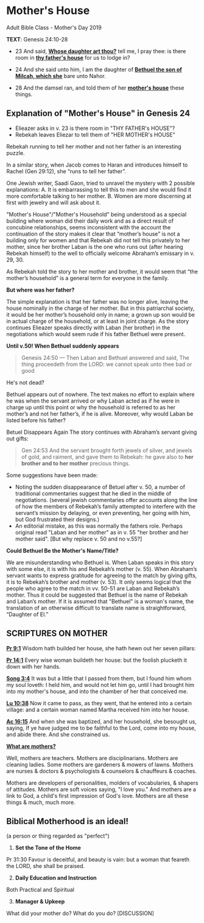 # Mother's House

Adult Bible Class - Mother's Day 2019

**TEXT**: Genesis 24:10-28

*   23 And said, <u>**Whose daughter art thou?**</u> tell me, I pray thee: is there room in <u>**thy father's house**</u> for us to lodge in?

*   24 And she said unto him, I am the daughter of <u>**Bethuel the son of Milcah, which she**</u> bare unto Nahor.

*   28 And the damsel ran, and told them of her <u>**mother's house**</u> these things.

## Explanation of "Mother's House" in Genesis 24

- Elieazer asks in v. 23 is there room in "THY FATHER's HOUSE"?
- Rebekah leaves Eliezar to tell them of "HER MOTHER's HOUSE"

Rebekah running to tell her mother and not her father is an interesting puzzle. 

In a similar story, when Jacob comes to Haran and introduces himself to Rachel (Gen 29:12), she “runs to tell her father”.

One Jewish writer, Saadi Gaon, tried to unravel the mystery with 2 possible explanations: A. It is embarrassing to tell this to men and she would find it more comfortable talking to her mother. B. Women are more discerning at first with jewelry and will ask about it.

"Mother's House"/"Mother's Household" being understood as a special building where woman did their daily work and as a direct result of concubine relationships, seems inconsistent with the account the continuation of the story makes it clear that “mother’s house” is not a building only for women and that Rebekah did not tell this privately to her mother, since her brother Laban is the one who runs out (after hearing Rebekah himself) to the well to officially welcome Abraham’s emissary in v. 29, 30.

As Rebekah told the story to her mother and brother, it would seem that “the mother’s household” is a general term for everyone in the family.

**But where was her father?** 

The simple explanation is that her father was no longer alive, leaving the house nominally in the charge of her mother. But in this patriarchal society, it would be her mother’s household only in name; a grown up son would be in actual charge of the household, or at least in joint charge. As the story continues Elieazer speaks directly with Laban (her brother) in the negotiations which would seem rude if his father Bethuel were present.

**Until v.50! When Bethuel suddenly appears**

> Genesis 24:50 &mdash; Then Laban and Bethuel answered and said, The thing proceedeth from the LORD: we cannot speak unto thee bad or good

He's not dead?

Bethuel appears out of nowhere. The text makes no effort to explain where he was when the servant arrived or why Laban acted as if he were in charge up until this point or why the household is referred to as her mother’s and not her father’s, if he is alive. Moreover, why would Laban be listed before his father?

Betuel Disappears Again
The story continues with Abraham’s servant giving out gifts:

> Gen 24:53 And the servant brought forth jewels of silver, and jewels of gold, and raiment, and gave them to Rebekah: he gave also to **her brother and to her mother** precious things.

Some suggestions have been made:

- Noting the sudden disappearance of Betuel after v. 50, a number of traditional commentaries suggest that he died in the middle of negotiations. (several jewish commentaries offer accounts along the line of how the members of Rebekah’s family attempted to interfere with the servant’s mission by delaying, or even preventing, her going with him, but God frustrated their designs.)
- An editorial mistake, as this was normally the fathers role. Perhaps original read "Laban and her mother" as in v. 55 "her brother and her mother said". [But why replace v. 50 and no v.55?]

**Could Bethuel Be the Mother's Name/Title?**

 We are misunderstanding who Bethuel is. When Laban speaks in this story with some else, it is with his and Rebekah’s mother (v. 55). When Abraham’s servant wants to express gratitude for agreeing to the match by giving gifts, it is to Rebekah’s brother and mother (v. 53). It only seems logical that the people who agree to the match in vv. 50-51 are Laban and Rebekah’s mother. Thus it could be suggested that Bethuel is the name of Rebekah and Laban’s mother. If it is assumed that "Bethuel" is a woman's name, the translation of an otherwise difficult to translate name is straightforward, “Daughter of El.” 

## **SCRIPTURES ON MOTHER**

<u>**Pr 9:1**</u> Wisdom hath builded her house, she hath hewn out her seven pillars:

<u>**Pr 14:1**</u> Every wise woman buildeth her house: but the foolish plucketh it down with her hands.

<u>**Song 3:4**</u> It was but a little that I passed from them, but I found him whom my soul loveth: I held him, and would not let him go, until I had brought him into my mother's house, and into the chamber of her that conceived me.

<u>**Lu 10:38**</u> Now it came to pass, as they went, that he entered into a certain village: and a certain woman named Martha received him into her house.

<u>**Ac 16:15**</u> And when she was baptized, and her household, she besought us, saying, If ye have judged me to be faithful to the Lord, come into my house, and abide there. And she constrained us.

<u>**What are mothers?**</u>

Well, mothers are teachers. Mothers are disciplinarians. Mothers are cleaning ladies. Some mothers are gardeners & mowers of lawns. Mothers are nurses & doctors & psychologists & counselors & chauffeurs & coaches.

Mothers are developers of personalities, molders of vocabularies, & shapers of attitudes. Mothers are soft voices saying, "I love you." And mothers are a link to God, a child's first impression of God's love. Mothers are all these things & much, much more.

## **Biblical Motherhood is an ideal!**

(a person or thing regarded as "perfect")

1.  **Set the Tone of the Home**

Pr 31:30 Favour is deceitful, and beauty is vain: but a woman that feareth the LORD, she shall be praised.

2.  **Daily Education and Instruction**

Both Practical and Spiritual

3.  **Manager & Upkeep**

What did your mother do? What do you do? [DISCUSSION]